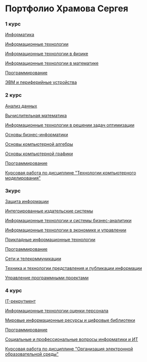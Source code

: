 # Портфолио Храмова Сергея

### 1 курс

<a href="https://serega89kh.github.io/1kurs/informatika/informatika">Информатика</a>

<a href="https://serega89kh.github.io/1kurs/IT/IT">Информационные технологии</a>

<a href="https://serega89kh.github.io/1kurs/ITinPh/ITinPh">Информационные технологии в физике</a>

<a href="https://serega89kh.github.io/1kurs/ITinM/ITinM">Информационные технологии в математике</a>

<a href="https://serega89kh.github.io/1kurs/prog/prog">Программирование</a>

<a href="https://serega89kh.github.io/1kurs/evm/evm">ЭВМ и периферийные устройства</a>

### 2 курс

<a href="https://serega89kh.github.io/2kurs/Analis/Analis">Анализ данных</a>

<a href="https://serega89kh.github.io/2kurs/vm/vm">Вычислительная математика</a>

<a href="https://serega89kh.github.io/2kurs/itrzo/itrzo">Информационные технологии в решении задач оптимизации</a>

<a href="https://serega89kh.github.io/2kurs/biznes/biznes">Основы бизнес-информатики</a>

<a href="https://serega89kh.github.io/2kurs/oska/oska">Основы компьютерной алгебры</a>

<a href="https://serega89kh.github.io/2kurs/oskg/oskg">Основы компьютерной графики</a>

<a href="">Программирование</a>

<a href="https://github.com/Serega89Kh/Serega89Kh.github.io/tree/master/2kurs/%D0%9A%D1%83%D1%80%D1%81%D0%BE%D0%B2%D0%B0%D1%8F%20%D1%80%D0%B0%D0%B1%D0%BE%D1%82%D0%B0">Курсовая работа по дисциплине "Технологии компьютерного моделирования"</a>

### 3курс

<a href="https://serega89kh.github.io/3kurs/zi/zi">Защита информации</a>

<a href="https://serega89kh.github.io/3kurs/izs/isz">Интегрированные издательские системы</a>

<a href="https://serega89kh.github.io/3kurs/ITiSB/ITiSB">Информационные технологии и системы бизнес-аналитики</a>

<a href="https://serega89kh.github.io/3kurs/ITiEY/ITiEY">Информационные технологии в экономике и управлении</a>

<a href="https://serega89kh.github.io/3kurs/pIT/pIT">Прикладные информационные технологии</a>

<a href="">Программирование</a>

<a href="https://serega89kh.github.io/3kurs/seti/seti">Сети и телекоммуникации</a>

<a href="https://serega89kh.github.io/3kurs/ttppi/ttppi">Техника и технологии представления и публикации информации</a>

<a href="https://serega89kh.github.io/3kurs/YPP/YPP">Управление программными проектами</a>

### 4 курс

<a href="https://serega89kh.github.io/4kurs/IT/IT">IT-рекрутмент</a>

<a href="https://serega89kh.github.io/4kurs/itop/itop">Информационные технологии оценки персонала</a>

<a href="https://serega89kh.github.io/4kurs/mircb/mircb">Мировые информационные ресурсы и цифровые библиотеки</a>

<a href="">Программирование</a>

<a href="https://serega89kh.github.io/4kurs/sip/sip">Социальные и профессиональные вопросы информатики и ИТ</a>

<a href="https://github.com/Serega89Kh/Serega89Kh.github.io/blob/master/4kurs/Kursovaya_rabota_EIOS_Khramov_Sergey_IVT4.pdf">Курсовая работа по дисциплине "Организация электронной образовательной среды"</a>
